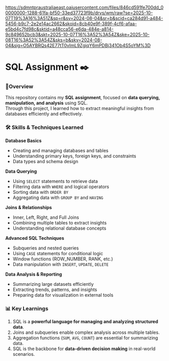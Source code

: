 https://sdmntpraustraliaeast.oaiusercontent.com/files/846cd591fe700dd_00000000-1288-61fa-bf50-33ed37723f9b/drvs/wm/raw?se=2025-10-07T19%3A16%3A51Z&sp=r&sv=2024-08-04&sr=b&scid=ca284d91-a484-5456-b9c7-2e2e14ac2662&skoid=8cb40e9f-389f-4cf6-afaa-e5bd4c7fd98c&sktid=a48cca56-e6da-484e-a814-9c849652bcb3&skt=2025-10-07T16%3A52%3A54Z&ske=2025-10-08T16%3A52%3A54Z&sks=b&skv=2024-08-04&sig=O5AYBRQs42E77tT0vImL9ZgiqY6mPDBj341Ob4S5oYM%3D


# SQL Assignment ✒️

### 📝Overview
This repository contains my **SQL assignment**, focused on **data querying, manipulation, and analysis** using SQL.  
Through this project, I learned how to extract meaningful insights from databases efficiently and effectively.  


### 🛠 Skills & Techniques Learned

**Database Basics**
- Creating and managing databases and tables  
- Understanding primary keys, foreign keys, and constraints  
- Data types and schema design  

**Data Querying**
- Using `SELECT` statements to retrieve data  
- Filtering data with `WHERE` and logical operators  
- Sorting data with `ORDER BY`  
- Aggregating data with `GROUP BY` and `HAVING`  

**Joins & Relationships**
- Inner, Left, Right, and Full Joins  
- Combining multiple tables to extract insights  
- Understanding relational database concepts  

**Advanced SQL Techniques**
- Subqueries and nested queries  
- Using `CASE` statements for conditional logic  
- Window functions (ROW_NUMBER, RANK, etc.)  
- Data manipulation with `INSERT`, `UPDATE`, `DELETE`  

**Data Analysis & Reporting**
- Summarizing large datasets efficiently  
- Extracting trends, patterns, and insights  
- Preparing data for visualization in external tools  


### 📊 Key Learnings
1. SQL is a **powerful language for managing and analyzing structured data**.  
2. Joins and subqueries enable complex analysis across multiple tables.  
3. Aggregation functions (`SUM`, `AVG`, `COUNT`) are essential for summarizing data.  
4. SQL is the backbone for **data-driven decision making** in real-world scenarios.
